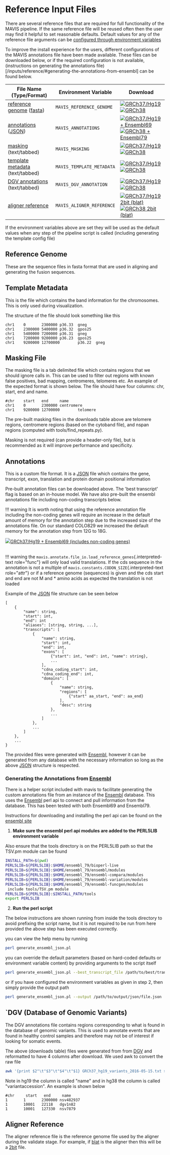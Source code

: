 # Reference Input Files

There are several reference files that are required for full
functionality of the MAVIS pipeline. If the same reference file will be
reused often then the user may find it helpful to set reasonable
defaults. Default values for any of the reference file arguments can be
[configured through environment variables](../../configuration/settings/#environment-variables)

To improve the install experience for the users, different
configurations of the MAVIS annotations file have been made available.
These files can be downloaded below, or if the required configuration is
not available,
(instructions on generating the annotations file)[/inputs/reference/#generating-the-annotations-from-ensembl] can be found below.

| File Name (Type/Format)                                                              | Environment Variable      | Download                                                                                                                                                                                                                                                                                                                                                                                                       |
| ------------------------------------------------------------------------------------ | ------------------------- | -------------------------------------------------------------------------------------------------------------------------------------------------------------------------------------------------------------------------------------------------------------------------------------------------------------------------------------------------------------------------------------------------------------- |
| [reference genome](../../inputs/reference/#reference-genome) ([fasta](../../glossary/#fasta))  | `MAVIS_REFERENCE_GENOME`  | <a class='download-button btn btn-neutral' href='http://hgdownload.cse.ucsc.edu/goldenPath/hg19/bigZips/chromFa.tar.gz' download> <img src='images/Ic_cloud_download_48px.svg'>GRCh37/Hg19</a><br><a class='download-button btn btn-neutral' href='http://hgdownload.cse.ucsc.edu/goldenPath/hg38/bigZips/hg38.fa.gz' download><img src='images/Ic_cloud_download_48px.svg'>GRCh38</a>                         |
| [annotations](../../inputs/reference/#annotations) ([JSON](../../glossary/#JSON))              | `MAVIS_ANNOTATIONS`       | <a class='download-button btn btn-neutral' href='http://www.bcgsc.ca/downloads/mavis/ensembl69_hg19_annotations.json' download> <img src='images/Ic_cloud_download_48px.svg'>GRCh37/Hg19 + Ensembl69</a><br><a class='download-button btn btn-neutral' href='http://www.bcgsc.ca/downloads/mavis/ensembl79_hg38_annotations.json' download><img src='images/Ic_cloud_download_48px.svg'>GRCh38 + Ensembl79</a> |
| [masking](../../inputs/reference/#masking-file) (text/tabbed)                             | `MAVIS_MASKING`           | <a class='download-button btn btn-neutral' href='http://www.bcgsc.ca/downloads/mavis/hg19_masking.tab' download><img src='images/Ic_cloud_download_48px.svg'>GRCh37/Hg19</a><br><a class='download-button btn btn-neutral' href='http://www.bcgsc.ca/downloads/mavis/GRCh38_masking.tab' download><img src='images/Ic_cloud_download_48px.svg'>GRCh38</a>                                                      |
| [template metadata](../../inputs/reference/#template-metadata) (text/tabbed)              | `MAVIS_TEMPLATE_METADATA` | <a class='download-button btn btn-neutral' href='http://hgdownload.cse.ucsc.edu/goldenPath/hg19/database/cytoBand.txt.gz' download><img src='images/Ic_cloud_download_48px.svg'>GRCh37/Hg19</a><br><a class='download-button btn btn-neutral' href='http://hgdownload.cse.ucsc.edu/goldenPath/hg38/database/cytoBand.txt.gz' download><img src='images/Ic_cloud_download_48px.svg'>GRCh38</a>                  |
| [DGV annotations](../../inputs/reference/#dgv-database-of-genomic-variants) (text/tabbed) | `MAVIS_DGV_ANNOTATION`    | <a class='download-button btn btn-neutral' href='http://www.bcgsc.ca/downloads/mavis/dgv_hg19_variants.tab' download><img src='images/Ic_cloud_download_48px.svg'>GRCh37/Hg19</a><br><a class='download-button btn btn-neutral' href='http://www.bcgsc.ca/downloads/mavis/dgv_hg38_variants.tab' download><img src='images/Ic_cloud_download_48px.svg'>GRCh38</a>                                              |
| [aligner reference](../../inputs/reference/#aligner-reference)                            | `MAVIS_ALIGNER_REFERENCE` | <a class='download-button btn btn-neutral' href='http://hgdownload.cse.ucsc.edu/goldenPath/hg19/bigZips/hg19.2bit' download><img src='images/Ic_cloud_download_48px.svg'>GRCh37/Hg19 2bit (blat)</a><br><a class='download-button btn btn-neutral' href='http://hgdownload.cse.ucsc.edu/goldenPath/hg38/bigZips/hg38.2bit' download><img src='images/Ic_cloud_download_48px.svg'>GRCh38 2bit (blat)</a>        |


If the environment variables above are set they will be used as the
default values when any step of the pipeline script is called (including
generating the template config file)

## Reference Genome

These are the sequence files in fasta format that are used in aligning
and generating the fusion sequences.

## Template Metadata

This is the file which contains the band information for the
chromosomes. This is only used during visualization.

The structure of the file should look something like this

    chr1    0       2300000 p36.33  gneg
    chr1    2300000 5400000 p36.32  gpos25
    chr1    5400000 7200000 p36.31  gneg
    chr1    7200000 9200000 p36.23  gpos25
    chr1    9200000 12700000        p36.22  gneg

## Masking File

The masking file is a tab delimited file which contains regions that we
should ignore calls in. This can be used to filter out regions with
known false positives, bad mapping, centromeres, telomeres etc. An
example of the expected format is shown below. The file should have four
columns: chr, start, end and name.

    #chr    start   end     name
    chr1    0       2300000 centromere
    chr1    9200000 12700000        telomere

The pre-built masking files in the downloads table above are telomere
regions, centromere regions (based on the cytoband file), and nspan
regions (computed with tools/find\_repeats.py).

Masking is not required (can provide a header-only file), but is
recommended as it will improve performance and specificity.

## Annotations

This is a custom file format. It is a [JSON](../../glossary/#JSON) file which contains the gene, transcript, exon, translation
and protein domain positional information

Pre-built annotation files can be downloaded above. The \'best
transcript\' flag is based on an in-house model. We have also pre-built
the ensembl annotations file including non-coding transcripts below.

!!! warning
    It is worth noting that using the reference annotation file including
    the non-coding genes will require an increase in the default amount of
    memory for the annotation step due to the increased size of the
    annotations file. On our standard COLO829 we increased the default
    memory for the annotation step from 12G to 18G.

<a class='download-button btn btn-neutral' href='http://www.bcgsc.ca/downloads/mavis/ensembl69_hg19_annotations_with_ncrna.json' download>
    <img src='./images/Ic_cloud_download_48px.svg'>GRCh37/Hg19 + Ensembl69 (includes non-coding genes)
</a><br><br>

!!! warning
    the `mavis.annotate.file_io.load_reference_genes`{.interpreted-text
    role="func"} will only load valid translations. If the cds sequence in
    the annotation is not a multiple of
    `mavis.constants.CODON_SIZE`{.interpreted-text role="attr"} or if a
    reference genome (sequences) is given and the cds start and end are not
    M and \* amino acids as expected the translation is not loaded

Example of the [JSON](../../glossary/#JSON) file structure can
be seen below

```text
[
    {
        "name": string,
        "start": int,
        "end": int
        "aliases": [string, string, ...],
        "transcripts": [
            {
                "name": string,
                "start": int,
                "end": int,
                "exons": [
                    {"start": int, "end": int, "name": string},
                    ...
                ],
                "cdna_coding_start": int,
                "cdna_coding_end": int,
                "domains": [
                    {
                        "name": string,
                        "regions": [
                            {"start" aa_start, "end": aa_end}
                        ],
                        "desc": string
                    },
                    ...
                ]
            },
            ...
        ]
    },
    ...
}
```

The provided files were generated with
[Ensembl](../../background/citations/#yates-2016), however it can be
generated from any database with the necessary information so long as
the above [JSON](../../glossary/#JSON) structure is respected.

### Generating the Annotations from [Ensembl](../../background/citations/#yates-2016)

There is a helper script included with mavis to facilitate generating
the custom annotations file from an instance of the
[Ensembl](../../background/citations/#yates-2016) database. This uses
the [Ensembl](../../background/citations/#yates-2016) perl api to
connect and pull information from the database. This has been tested
with both Ensembl69 and Ensembl79.

Instructions for downloading and installing the perl api can be found on
the [ensembl
site](http://www.ensembl.org/info/docs/api/api_installation.html)

1.  **Make sure the ensembl perl api modules are added to the PERL5LIB
    environment variable**

Also ensure that the tools directory is on the PERL5LIB path so that the
TSV.pm module can be found

```bash
INSTALL_PATH=$(pwd)
PERL5LIB=${PERL5LIB}:$HOME/ensembl_79/bioperl-live
PERL5LIB=${PERL5LIB}:$HOME/ensembl_79/ensembl/modules
PERL5LIB=${PERL5LIB}:$HOME/ensembl_79/ensembl-compara/modules
PERL5LIB=${PERL5LIB}:$HOME/ensembl_79/ensembl-variation/modules
PERL5LIB=${PERL5LIB}:$HOME/ensembl_79/ensembl-funcgen/modules
 include tools/TSV.pm module
PERL5LIB=${PERL5LIB}:$INSTALL_PATH/tools
export PERL5LIB
```

2.  **Run the perl script**

The below instructions are shown running from inside the tools directory
to avoid prefixing the script name, but it is not required to be run
from here provided the above step has been executed correctly.

you can view the help menu by running

```bash
perl generate_ensembl_json.pl
```

you can override the default parameters (based on hard-coded defaults or
environment variable content) by providing arguments to the script
itself

```bash
perl generate_ensembl_json.pl --best_transcript_file /path/to/best/transcripts/file --output /path/to/output/json/file.json
```

or if you have configured the environment variables as given in step 2,
then simply provide the output path

```bash
perl generate_ensembl_json.pl --output /path/to/output/json/file.json
```

## `DGV (Database of Genomic Variants)

The DGV annotations file contains regions corresponding to what is found
in the database of genomic variants. This is used to annotate events
that are found in healthy control samples and therefore may not be of
interest if looking for somatic events.

The above (downloads table) files were generated from from
[DGV](http://dgv.tcag.ca/dgv/app/download) and reformatted to have 4
columns after download. We used awk to convert the raw file

```bash
awk '{print $2"\t"$3"\t"$4"\t"$1} GRCh37_hg19_variants_2016-05-15.txt > dgv_hg19_variants.tab
```

Note in hg19 the column is called \"name\" and in hg38 the column is
called \"variantaccession\". An example is shown below

    #chr     start   end     name
    1       1       2300000 nsv482937
    1       10001   22118   dgv1n82
    1       10001   127330  nsv7879

## Aligner Reference

The aligner reference file is the reference genome file used by the
aligner during the validate stage. For example, if
[blat](../../glossary#blat) is the aligner then this will be a
[2bit](../../glossary#2bit) file.
